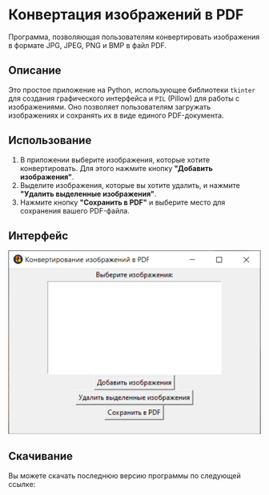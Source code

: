 # Конвертация изображений в PDF

Программа, позволяющая пользователям конвертировать изображения в формате JPG, JPEG, PNG и BMP в файл PDF.

## Описание

Это простое приложение на Python, использующее библиотеки `tkinter` для создания графического интерфейса и `PIL` (Pillow) для работы с изображениями. Оно позволяет пользователям загружать изображениях и сохранять их в виде единого PDF-документа.

## Использование

1. В приложении выберите изображения, которые хотите конвертировать. Для этого нажмите кнопку **"Добавить изображения"**.
2. Выделите изображения, которые вы хотите удалить, и нажмите **"Удалить выделенные изображения"**.
3. Нажмите кнопку **"Сохранить в PDF"** и выберите место для сохранения вашего PDF-файла.

## Интерфейс

![gui](screenshot.png)

## Скачивание

Вы можете скачать последнюю версию программы по следующей ссылке:




